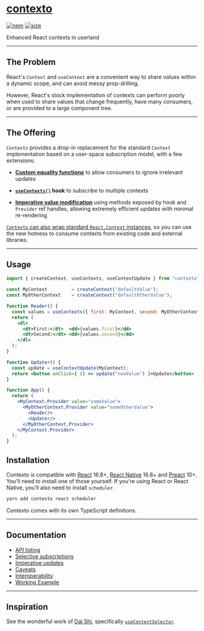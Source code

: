 [contexto](.)
========

[![npm](https://img.shields.io/npm/v/contexto)](https://www.npmjs.com/package/contexto)
[![size](https://img.shields.io/bundlephobia/minzip/contexto)](https://bundlephobia.com/result?p=contexto)

Enhanced React contexts in userland

---

## <a name="problem"></a>The Problem

React's `Context` and `useContext` are a convenient way to share values
within a dynamic scope, and can avoid messy prop-drilling.

However, React's stock implementation of contexts can perform poorly when
used to share values that change frequently, have many consumers, or are
provided to a large component tree.

---

## <a name="offering"></a>The Offering

`Contexto` provides a drop-in replacement for the standard `Context` implementation
based on a user-space subscription model, with a few extensions:

 - **[Custom equality functions](selective-subscriptions)** to allow consumers to ignore irrelevant updates

 - **[`useContexts()`](api#useContexts) hook** to subscribe to multiple contexts

 - **[Imperative value modification](imperative-updates)** using methods exposed by hook and `Provider` ref handles,
 allowing extremely efficient updates with minimal re-rendering

[`Contexto` can also wrap standard `React.Context` instances](interoperability), so you can use the
new hotness to consume contexts from existing code and external libraries.

---

## <a name="usage"></a>Usage

```jsx
import { createContext, useContexts, useContextUpdate } from "contexto";

const MyContext         = createContext("defaultValue");
const MyOtherContext    = createContext("defaultOtherValue");

function Reader() {
  const values = useContexts({ first: MyContext, second: MyOtherContext });
  return (
    <dl>
      <dt>First:</dt>  <dd>{values.first}</dd>
      <dt>Second:</dt> <dd>{values.second}</dd>
    </dl>
  );
}

function Updater() {
  const update = useContextUpdate(MyContext);
  return <button onClick={ () => update("newValue") }>Update</button>
}

function App() {
  return (
    <MyContext.Provider value="someValue">
      <MyOtherContext.Provider value="someOtherValue">
        <Reader/>
        <Updater/>
      </MyOtherContext.Provider>
    </MyContext.Provider>
  );
}
```

## <a name="installation"></a>Installation

Contexto is compatible with
[React](https://react.dev/) 16.8+,
[React Native](https://reactnative.dev/) 16.8+
and [Preact](https://preactjs.com/) 10+.
You'll need to install one of those yourself.
If you're using React or React Native, you'll also need to install `scheduler`.

```bash
yarn add contexto react scheduler
```

Contexto comes with its own TypeScript definitions.

---

## <a name="documentation"></a>Documentation

 * [API listing](api)
 * [Selective subscriptions](selective-subscriptions)
 * [Imperative updates](imperative-updates)
 * [Caveats](caveats)
 * [Interoperability](interoperability)
 * [Working Example](example)

---

## <a name="inspiration"></a>Inspiration

See the wonderful work of [Dai Shi](https://github.com/dai-shi/), specifically [`useContextSelector`](https://github.com/dai-shi/use-context-selector/).
